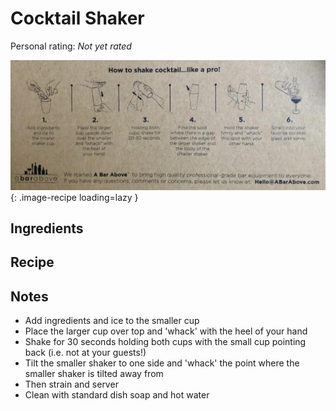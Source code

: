 <!-- Needs Manual Review -->

# Cocktail Shaker

<!-- {cts} rating=0; (User can specify rating on scale of 1-5) -->
Personal rating: *Not yet rated*
<!-- {cte} -->

<!-- {cts} name_image=cocktail_shaker.jpeg; (User can specify image name) -->
![cocktail_shaker.jpeg](./cocktail_shaker.jpeg){: .image-recipe loading=lazy }
<!-- {cte} -->

## Ingredients



## Recipe



## Notes

* Add ingredients and ice to the smaller cup
* Place the larger cup over top and 'whack' with the heel of your hand
* Shake for 30 seconds holding both cups with the small cup pointing back (i.e. not at your guests!)
* Tilt the smaller shaker to one side and 'whack' the point where the smaller shaker is tilted away from
* Then strain and server
* Clean with standard dish soap and hot water
